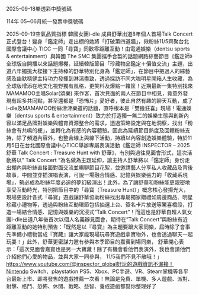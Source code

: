 
2025-09-18樂透彩中獎號碼

                                
114年 05~06月統一發票中獎號碼
                             
2025-09-19空氣品質指標
                              韓國女團i-dle 成員舒華出道8年個人首場Talk Concert正式登台！變身「鑑定師」走出棚的她將「打破第四道牆」，揪粉絲11/5齊聚台北國際會議中心 TICC 一同「尋寶」同歡零距離互動！由電通娛樂（dentsu sports & entertainment）與韓國 The SMC 集團攜手合製的話題網路綜藝節目《鑑定師》全球版自開播以來話題爆棚，延續韓版節目「珍藏物品鑑定＋價值交流」主題，出道八年獨挑大樑接下主持棒的舒華特別化身為「鑑定師」，在節目中把過人的綜藝感及幽默穩健主持功力發揮到淋漓盡致，透過採訪不同大咖明星開箱人生收藏，為全球版增添在地文化視野獨有風格，更笑料及爆點一籮筐！近期最新一集特別找來MAMAMOO主唱Solar(頌樂) 來作客，首次見面的兩人在節目中相見，竟意外發現有超多共同點，甚至還都是「恐怖片」愛好者，彼此自然有趣的聊天互動，成了i-dle及MAMAMOO粉絲津津樂道的話題，直呼根本是「雙擔狂喜」現場！電通娛樂（dentsu sports & entertainment）致力於打造獨一無二的娛樂生態與創新內容以滿足品牌對娛樂與體育資源整合的需求，透過策略設定與在地洞察，找出「粉絲會有共鳴的梗」，並轉化為有感的內容體驗。因此為延續節目熱度及回饋粉絲支持，除了頻道內容外，也整合線上與線下活動，持續以內容創造娛樂體驗，特於11月5日在台北國際會議中心TICC舉辦專屬表演活動《鑑定師 INSPECTOR – 2025 舒華 Talk Concert : Treasure Hunt with 舒華》，有別與過往見面會形式，這次活動將以” Talk Concert “為名做為主題延伸，讓主持人舒華將以「鑑定師」身份走出棚內與粉絲直接面對面交流並暢聊節目花絮，並邀請藝人分享私人收藏品及背後故事，中間並穿插演唱表演，可說一場融合情感、記憶與娛樂張力的「收藏系現場」，勢必成為粉絲年度必追的夢幻級演出！此外，為了讓舒華和粉絲能更親密地享受互動時光，特別把節目中的「尋寶（Treasure Hunt）」概念核心發揚光大，現場更設計各式「尋寶」遊戲讓舒華協助粉絲找出專屬獨家贈禮如周邊商品、明星珍藏小禮物等，透過與粉絲互動環節包括抽選上台、簽名卡片放送等驚喜橋段，打造一場結合情感、記憶與娛樂的沉浸式”Talk Concert”！而這也是舒華自超人氣女團i-dle出道八年後首次以個人名義辦見面會，期待在”Talk Concert”與粉絲有近距離互動的她特別預告：「既然是以『尋寶』為主題要跟大家同樂，屆時除了會事先準備小禮物當成『寶藏』讓大家能現場玩尋寶遊戲拿寶物外，也會透過聊天一起玩耍！」此外，舒華更密謀力邀有參與本季節目的嘉賓到場同樂， 舒華開心表示：「這次見面會嘉賓也是另一大寶藏！除了有機會看他們表演外，我也會請他們介紹他們心愛的物品，並與大家一同參與， 11/5我們不見不散哦！」https://www.youtube.com/@inspector_global好玩的遊戲資訊不漏接！Nintendo Switch、playstation PS5、Xbox、PC手遊、VR、Steam掌機等各平台最新上市、即將發售的遊戲推薦一次看！無論是免費、單機、多人遊戲、派對、射擊、格鬥、恐怖、休閒、戰略、益智、養成遊戲都幫你整理好了